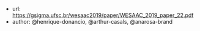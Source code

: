 
- url: https://gsigma.ufsc.br/wesaac2019/paper/WESAAC_2019_paper_22.pdf
- author: @henrique-donancio, @arthur-casals, @anarosa-brand